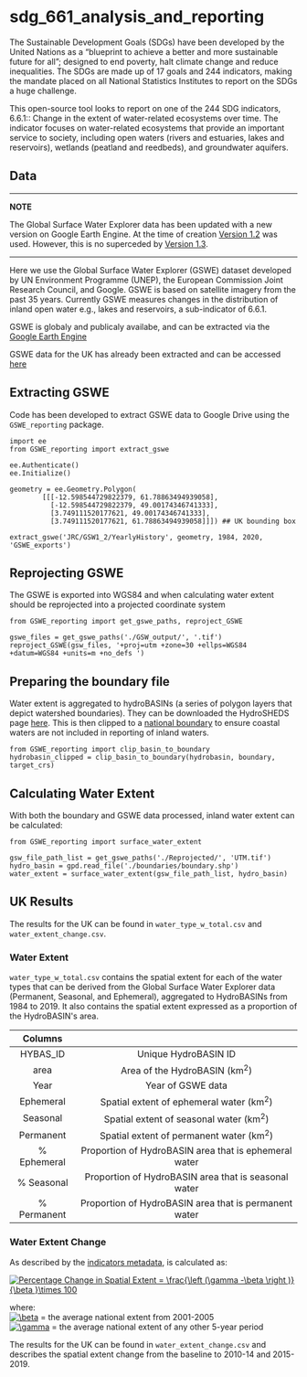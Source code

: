 # sdg_661_analysis_and_reporting

The Sustainable Development Goals (SDGs) have been developed by the United Nations as a “blueprint to achieve a better and more sustainable future for all”; designed to end poverty, 
halt climate change and reduce inequalities. The SDGs are made up of 17 goals and 244 indicators, making the mandate placed on all National Statistics Institutes to report on the 
SDGs a huge challenge. 

This open-source tool looks to report on one of the 244 SDG indicators, 6.6.1:: Change in the extent of water-related ecosystems over time. The indicator focuses on water-related 
ecosystems that provide an important service to society, including open waters (rivers and estuaries, lakes and reservoirs), wetlands (peatland and reedbeds), and groundwater aquifers.  

## Data

---
**NOTE**

The Global Surface Water Explorer data has been updated with a new version on
Google Earth Engine. At the time of creation [Version 1.2](https://developers.google.com/earth-engine/datasets/catalog/JRC_GSW1_2_YearlyHistory)
was used. However, this is no superceded by [Version 1.3](https://developers.google.com/earth-engine/datasets/catalog/JRC_GSW1_3_YearlyHistory).

---

Here we use the Global Surface Water Explorer (GSWE) dataset developed by UN Environment Programme (UNEP), the European Commission Joint Research Council, and Google. GSWE is based on satellite imagery from the past 35 years. Currently 
GSWE measures changes in the distribution of inland open water e.g., lakes and reservoirs, a sub-indicator of 6.6.1.

GSWE is globaly and publicaly availabe, and can be extracted via the [Google Earth Engine](https://earthengine.google.com/)

GSWE data for the UK has already been extracted and can be accessed [here](https://drive.google.com/drive/folders/1fhexANrrCfBaz6sNEGUvcaDmGApfPkEI?usp=sharing)

## Extracting GSWE
Code has been developed to extract GSWE data to Google Drive using the `GSWE_reporting` package. 

```
import ee
from GSWE_reporting import extract_gswe

ee.Authenticate()
ee.Initialize()  

geometry = ee.Geometry.Polygon( 
        [[[-12.598544729822379, 61.78863494939058],
          [-12.598544729822379, 49.00174346741333],
          [3.749111520177621, 49.00174346741333],
          [3.749111520177621, 61.78863494939058]]]) ## UK bounding box
          
extract_gswe('JRC/GSW1_2/YearlyHistory', geometry, 1984, 2020, 'GSWE_exports')
```

## Reprojecting GSWE
The GSWE is exported into WGS84 and when calculating water extent should be reprojected into a projected coordinate system

```
from GSWE_reporting import get_gswe_paths, reproject_GSWE

gswe_files = get_gswe_paths('./GSW_output/', '.tif')
reproject_GSWE(gsw_files, '+proj=utm +zone=30 +ellps=WGS84 +datum=WGS84 +units=m +no_defs ')
```

## Preparing the boundary file
Water extent is aggregated to hydroBASINs (a series of polygon layers that depict watershed boundaries). They can be downloaded the HydroSHEDS page [here](https://hydrosheds.org/page/hydrobasins).
This is then clipped to a [national boundary](https://geoportal.statistics.gov.uk/datasets/countries-december-2019-boundaries-uk-bfc) to ensure coastal waters are not included in reporting of inland waters.

```
from GSWE_reporting import clip_basin_to_boundary
hydrobasin_clipped = clip_basin_to_boundary(hydrobasin, boundary, target_crs)
```


## Calculating Water Extent
With both the boundary and GSWE data processed, inland water extent can be calculated:

```
from GSWE_reporting import surface_water_extent

gsw_file_path_list = get_gswe_paths('./Reprojected/', 'UTM.tif')
hydro_basin = gpd.read_file('./boundaries/boundary.shp')
water_extent = surface_water_extent(gsw_file_path_list, hydro_basin)
```

## UK Results
The results for the UK can be found in `water_type_w_total.csv` and `water_extent_change.csv`. 

### Water Extent
`water_type_w_total.csv` contains the spatial extent for each of the water types that can be derived from the Global Surface Water Explorer data (Permanent, Seasonal, and Ephemeral), aggregated to HydroBASINs from 1984 to 2019. It also contains the spatial extent expressed as a proportion of the HydroBASIN's area.

 Columns |  |
| :---: | :---: |
| HYBAS_ID | Unique HydroBASIN ID |
| area | Area of the  HydroBASIN (km<sup>2</sup>) |
| Year | Year of GSWE data |
| Ephemeral | Spatial extent of ephemeral water (km<sup>2</sup>) |
| Seasonal | Spatial extent of seasonal water (km<sup>2</sup>) |
| Permanent | Spatial extent of permanent water (km<sup>2</sup>) |
| % Ephemeral | Proportion of HydroBASIN area that is ephemeral water|
| % Seasonal | Proportion of HydroBASIN area that is seasonal water |
| % Permanent | Proportion of HydroBASIN area that is permanent water|


### Water Extent Change
As described by the [indicators metadata](https://unstats.un.org/sdgs/metadata/files/Metadata-06-06-01a.pdf), is calculated as:

<a href="https://www.codecogs.com/eqnedit.php?latex=Percentage&space;Change&space;in&space;Spatial&space;Extent&space;=&space;\frac{\left&space;(\beta&space;-\gamma&space;\right&space;)}{\beta&space;}\times&space;100" target="_blank"><img src="https://latex.codecogs.com/gif.latex?Percentage&space;Change&space;in&space;Spatial&space;Extent&space;=&space;\frac{\left&space;(\gamma&space;-\beta&space;\right&space;)}{\beta&space;}\times&space;100" title="Percentage Change in Spatial Extent = \frac{\left (\gamma -\beta \right )}{\beta }\times 100" /></a>

where:  
<a href="https://www.codecogs.com/eqnedit.php?latex=\inline&space;\beta&space;=" target="_blank"><img src="https://latex.codecogs.com/gif.latex?\inline&space;\beta" title="\beta" /></a> = the average national extent from 2001-2005  
<a href="https://www.codecogs.com/eqnedit.php?latex=\inline&space;\beta&space;=" target="_blank"><img src="https://latex.codecogs.com/gif.latex?\inline&space;\gamma" title="\gamma" /></a> = the average national extent of any other 5-year period

The results for the UK can be found in `water_extent_change.csv` and describes the spatial extent change from the baseline to 2010-14 and 2015-2019.
